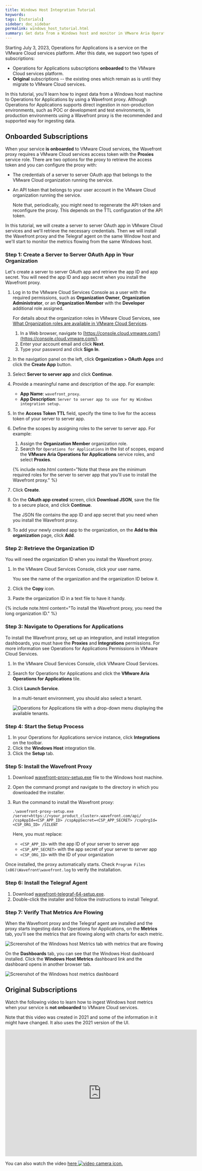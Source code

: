 ```yaml
---
title: Windows Host Integration Tutorial
keywords:
tags: [tutorials]
sidebar: doc_sidebar
permalink: windows_host_tutorial.html
summary: Get data from a Windows host and monitor in VMware Aria Operations for Applications.
---
```


Starting July 3, 2023, Operations for Applications is a service on the VMware Cloud services platform. After this date, we support two types of subscriptions: 
* Operations for Applications subscriptions **onboarded** to the VMware Cloud services platform.
* **Original** subscriptions -- the existing ones which remain as is until they migrate to VMware Cloud services. 

In this tutorial, you’ll learn how to ingest data from a Windows host machine to Operations for Applications by using a Wavefront proxy. Although Operations for Applications supports direct ingestion in non-production environments, such as POC or development and test environments, in production environments using a Wavefront proxy is the recommended and supported way for ingesting data.

## Onboarded Subscriptions

When your service **is onboarded** to VMware Cloud services, the Wavefront proxy requires a VMware Cloud services access token with the **Proxies** service role. There are two options for the proxy to retrieve the access token and you can configure the proxy with:

- The credentials of a server to server OAuth app that belongs to the VMware Cloud organization running the service.

- An API token that belongs to your user account in the VMware Cloud organization running the service. 
   
  Note that, periodically, you might need to regenerate the API token and reconfigure the proxy. This depends on the TTL configuration of the API token.

In this tutorial, we will create a server to server OAuth app in VMware Cloud services and we'll retrieve the necessary credentials. Then we will install the Wavefront proxy and the Telegraf agent on the same Window host and we'll start to monitor the metrics flowing from the same Windows host.

### Step 1: Create a Server to Server OAuth App in Your Organization

Let's create a server to server OAuth app and retrieve the app ID and app secret. You will need the app ID and app secret when you install the Wavefront proxy.

1. Log in to the VMware Cloud Services Console as a user with the required permissions, such as **Organization Owner**, **Organization Administrator**, or an **Organization Member** with the **Developer** additional role assigned.

   For details about the organization roles in VMware Cloud Services, see [What Organization roles are available in VMware Cloud Services](https://docs.vmware.com/en/VMware-Cloud-services/services/Using-VMware-Cloud-Services/GUID-C11D3AAC-267C-4F16-A0E3-3EDF286EBE53.html).

   1. In a Web browser, navigate to [https://console.cloud.vmware.com/](https://console.cloud.vmware.com/).
   1. Enter your account email and click **Next**.
   1. Type your password and click **Sign In**.

2. In the navigation panel on the left, click **Organization > OAuth Apps** and click the **Create App** button.
3. Select **Server to server app** and click **Continue**.
4. Provide a meaningful name and description of the app.
   For example:
   * **App Name**: `wavefront_proxy`.
   * **App Description**: `Server to server app to use for my Windows integration setup.`
5. In the **Access Token TTL** field, specify the time to live for the access token of your server to server app. 
6. Define the scopes by assigning roles to the server to server app.
   For example:
   1. Assign the **Organization Member** organization role.
   1. Search for `Operations for Applications` in the list of scopes, expand the **VMware Aria Operations for Applications** service roles, and select **Proxies**.
    
   {% include note.html content="Note that these are the minimum required roles for the server to server app that you'll use to install the Wavefront proxy." %}

7. Click **Create**.
8. On the **OAuth app created** screen, click **Download JSON**, save the file to a secure place, and click **Continue**.
   
   The JSON file contains the app ID and app secret that you need when you install the Wavefront proxy.

9. To add your newly created app to the organization, on the **Add to this organization** page, click **Add**.


### Step 2: Retrieve the Organization ID

You will need the organization ID when you install the Wavefront proxy.

1. In the VMware Cloud Services Console, click your user name.

   You see the name of the organization and the organization ID below it.
3. Click the **Copy** icon.
4. Paste the organization ID in a text file to have it handy.

{% include note.html content="To install the Wavefront proxy, you need the long organization ID." %}


### Step 3: Navigate to Operations for Applications

To install the Wavefront proxy, set up an integration, and install integration dashboards, you must have the **Proxies** and **Integrations** permissions. For more information see Operations for Applications Permissions in VMware Cloud Services.

1. In the VMware Cloud Services Console, click VMware Cloud Services.
2. Search for Operations for Applications and click the **VMware Aria Operations for Applications** tile.
3. Click **Launch Service**.
   
   In a multi-tenant environment, you should also select a tenant.
   
   ![Operations for Applications tile with a drop-down menu displaying the available tenants.](images/csp_multi_tenancy.png)

### Step 4: Start the Setup Process

1. In your Operations for Applications service instance, click **Integrations** on the toolbar.
2. Click the **Windows Host** integration tile.
3. Click the **Setup** tab.

### Step 5: Install the Wavefront Proxy

1. Download [wavefront-proxy-setup.exe](https://s3-us-west-2.amazonaws.com/wavefront-cdn/windows/wavefront-proxy-setup.exe) file to the Windows host machine.
2. Open the command prompt and navigate to the directory in which you downloaded the installer.
3. Run the command to install the Wavefront proxy:

    ```
    .\wavefront-proxy-setup.exe /server=https://<your_product_cluster>.wavefront.com/api/ /cspAppId=<CSP_APP_ID> /cspAppSecret=<CSP_APP_SECRET> /cspOrgId=<CSP_ORG_ID> /SILENT

    ```
    Here, you must replace:
    
    * `<CSP_APP_ID>` with the app ID of your server to server app
    * `<CSP_APP_SECRET>` with the app secret of your server to server app
    * `<CSP_ORG_ID>` with the ID of your organization

Once installed, the proxy automatically starts. Check `Program Files (x86)\Wavefront\wavefront.log` to verify the installation.

### Step 6: Install the Telegraf Agent

1. Download [wavefront-telegraf-64-setup.exe](https://s3-us-west-2.amazonaws.com/wavefront-cdn/windows/wavefront-telegraf-64-setup.exe). 
2. Double-click the installer and follow the instructions to install Telegraf.

### Step 7: Verify That Metrics Are Flowing

When the Wavefront proxy and the Telegraf agent are installed and the proxy starts ingesting data to Operations for Applications, on the **Metrics** tab, you'll see the metrics that are flowing along with charts for each metric.

![Screenshot of the Windows host Metrics tab with metrics that are flowing](images/windows-host-metrics-tab.png)

On the **Dashboards** tab, you can see that the Windows Host dashboard installed. Click the **Windows Host Metrics** dashboard link and the dashboard opens in another browser tab.

![Screenshot of the Windows host metrics dashboard](images/windows-host-dashboard.png)

## Original Subscriptions

Watch the following video to learn how to ingest Windows host metrics when your service is **not onboarded** to VMware Cloud services. 

Note that this video was created in 2021 and some of the information in it might have changed. It also uses the 2021 version of the UI.
<p>
<iframe id="kmsembed-1_0bbze8os" width="608" height="402" src="https://vmwaretv.vmware.com/embed/secure/iframe/entryId/1_0bbze8os/uiConfId/49694343/pbc/252649793/st/0" class="kmsembed" allowfullscreen webkitallowfullscreen mozAllowFullScreen allow="autoplay *; fullscreen *; encrypted-media *" referrerPolicy="no-referrer-when-downgrade" frameborder="0" alt="Setting up a Windows integration"></iframe>
</p>
You can also watch the video <a href="https://vmwaretv.vmware.com/media/t/1_0bbze8os" target="_blank">here <img src="/images/video_camera.png" alt="video camera icon"/>.

